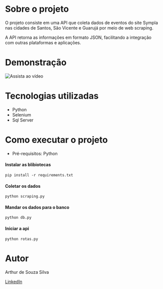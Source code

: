 
# Sobre o projeto

O projeto consiste em uma API que coleta dados de eventos do site Sympla nas cidades de Santos, São Vicente e Guarujá por meio de web scraping. 

A API retorna as informações em formato JSON, facilitando a integração com outras plataformas e aplicações.

# Demonstração

![Assista ao vídeo](/video/de%20ZeroLoop%20-%20Hackathon.gif)

# Tecnologias utilizadas
- Python
- Selenium
- Sql Server

# Como executar o projeto

- Pré-requisitos: Python

#### Instalar as blibiotecas
```
pip install -r requirements.txt
```

#### Coletar os dados
```
python scraping.py
```

#### Mandar os dados para o banco
```
python db.py
```

#### Iniciar a api
```
python rotas.py
```

# Autor

Arthur de Souza Silva

[LinkedIn](https://www.linkedin.com/in/arthur-souza-dev/)
